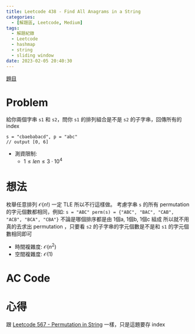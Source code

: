 ```yaml
---
title: Leetcode 438 - Find All Anagrams in a String
categories:
  - [解題區, Leetcode, Medium]
tags:
  - 解題紀錄
  - Leetcode
  - hashmap
  - string
  - sliding window
date: 2023-02-05 20:40:30
---
```


[題目](https://leetcode.com/problems/find-all-anagrams-in-a-string/description/)

# Problem

給你兩個字串 `s1` 和 `s2`，問你 `s1` 的排列組合是不是 `s2` 的子字串，回傳所有的 index 

```
s = "cbaebabacd", p = "abc"
// output [0, 6]
```

- 測資限制:
  - $1 \le len \le 3\cdot10^4$

# 想法

枚舉任意排列 $\mathcal{O}(n!)$ 一定 TLE 所以不行這樣做。
考慮字串 `s` 的所有 permutation 的字元個數都相同，例如: `s = "ABC" perm(s) = {"ABC", "BAC", "CAB", "ACB", "BCA", "CBA"}` 不論是哪個排序都是由 1個a, 1個b, 1個c 組成
所以就不用真的去求出 permutation ，只要看 `s2` 的子字串的字元個數是不是和 `s1` 的字元個數相同即可

- 時間複雜度: $\mathcal{O}(n^2)$
- 空間複雜度: $\mathcal{O}(1)$

# AC Code

<script src="https://emgithub.com/embed-v2.js?target=https%3A%2F%2Fgithub.com%2Froy4801%2Fsolved_problems%2Fblob%2Fmaster%2Fleetcode%2F438.cpp%23L17-L51&style=github&type=code&showBorder=on&showLineNumbers=on&showFileMeta=on&showFullPath=on&showCopy=on"></script>

# 心得

跟 [Leetcode 567 - Permutation in String](/2023/02/05/leetcode/567/) 一樣，只是這題要存 index
